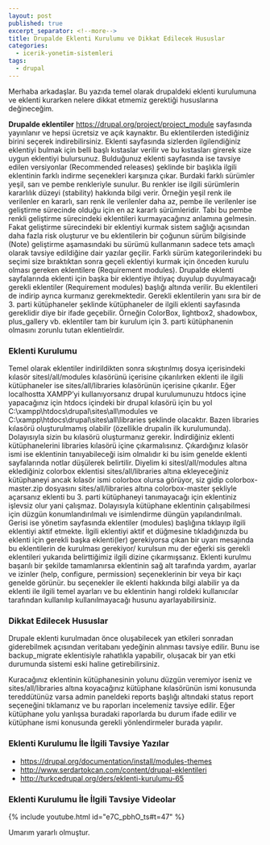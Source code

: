 ```yaml
---
layout: post
published: true
excerpt_separator: <!--more-->
title: Drupalde Eklenti Kurulumu ve Dikkat Edilecek Hususlar
categories:
  - icerik-yonetim-sistemleri
tags:
  - drupal
---
```

Merhaba arkadaşlar. Bu yazıda temel olarak drupaldeki eklenti kurulumuna ve eklenti kurarken nelere dikkat etmemiz gerektiği hususlarına değineceğim.

<!--more-->

**Drupalde eklentiler** https://drupal.org/project/project_module sayfasında yayınlanır ve hepsi ücretsiz ve açık kaynaktır. Bu eklentilerden istediğiniz birini seçerek indirebilirsiniz. Eklenti sayfasında sizlerden ilgilendiğiniz eklentiyi bulmak için belli başlı kıstaslar verilir ve bu kıstasları girerek size uygun eklentiyi bulursunuz. Bulduğunuz eklenti sayfasında ise tavsiye edilen versiyonlar (Recommended releases) şeklinde bir başlıkla ilgili eklentinin farklı indirme seçenekleri karşınıza çıkar. Burdaki farklı sürümler yeşil, sarı ve pembe renkleriyle sunulur. Bu renkler ise ilgili sürümlerin kararlılık düzeyi (stability) hakkında bilgi verir. Örneğin yeşil renk ile verilenler en kararlı, sarı renk ile verilenler daha az, pembe ile verilenler ise geliştirme sürecinde olduğu için en az kararlı sürümleridir. Tabi bu pembe renkli geliştirme sürecindeki eklentileri kurmayacağınız anlamına gelmesin. Fakat geliştirme sürecindeki bir eklentiyi kurmak sistem sağlığı açısından daha fazla risk oluşturur ve bu eklentilerin bir çoğunun sürüm bilgisinde (Note) geliştirme aşamasındaki bu sürümü kullanmanın sadece tets amaçlı olarak tavsiye edildiğine dair yazılar geçilir. Farklı sürüm kategorilerindeki bu seçimi size bıraktıktan sonra geçeli eklentiyi kurmak için önceden kurulu olması gereken eklentilere (Requirement modules). Drupalde eklenti sayfalarında eklenti için başka bir eklentiye ihtiyaç duyulup duyulmayacağı gerekli eklentiler (Requirement modules) başlığı altında verilir. Bu eklentileri de indirip ayrıca kurmanız gerekmektedir. Gerekli eklentilerin yanı sıra bir de 3. parti kütüphaneler şeklinde kütüphaneler de ilgili eklenti sayfasında gereklidir diye bir ifade geçebilir. Örneğin ColorBox,  lightbox2, shadowbox, plus_gallery vb. eklentiler tam bir kurulum için 3. parti kütüphanenin olmasını zorunlu tutan eklentielrdir.

### Eklenti Kurulumu

Temel olarak eklentiler indirildikten sonra sıkıştırılmış dosya içerisindeki kılasör sitesl/all/modules kılasörünü içerisine çıkarılırken eklenti ile ilgili kütüphaneler ise sites/all/libraries kılasörünün içerisine çıkarılır. Eğer localhostta XAMPP’yi kullanıyorsanız drupal kurulumunuzu htdocs içine yapacağınız için htdocs içindeki bir drupal kılasörü için bu yol C:\xampp\htdocs\drupal\sites\all\modules ve C:\xampp\htdocs\drupal\sites\all\libraries şeklinde olacaktır. Bazen libraries kılasörü oluşturulmamış olabilir (özellikle drupalin ilk kurulumunda). Dolayısıyla sizin bu kılasörü oluşturmanız gerekir. İndirdiğiniz eklenti kütüphanelerini libraries kılasörü içine çıkarmalısınız. Çıkardığınız kılasör ismi ise eklentinin tanıyabileceği isim olmalıdır ki bu isim genelde eklenti sayfalarında notlar düşülerek belirtilir. Diyelim ki sitesl/all/modules altına eklediğiniz colorbox eklentisi sites/all/libraries altına ekleyeceğiniz kütüphaneyi ancak kılasör ismi colorbox olursa görüyor, siz gidip colorbox-master.zip dosyasını sites/all/libraries altına colorbox-master şekliyle açarsanız eklenti bu 3. parti kütüphaneyi tanımayacağı için eklentiniz işlevsiz olur yani çalışmaz. Dolayısıyla kütüphane eklentinin çalışabilmesi için düzgün konumlandırılmalı ve isimlendirme düngün yapılandırılmalı. Gerisi ise yönetim sayfasında eklentiler (modules) başlığına tıklayıp ilgili eklentiyi aktif etmekte.  İlgili eklentiyi aktif et düğmesine tıkladığınızda bu eklenti için gerekli başka eklenti(ler) gerekiyorsa çıkan bir uyarı mesajında bu eklentilerin de kurulması gerekiyor/ kurulsun mu der eğerki sis gerekli eklentileri yukarıda belirttiğimiz ilgili dizine çıkarmışsanız. Eklenti kurulmu başarılı bir şekilde tamamlanırsa eklentinin sağ alt tarafında yardım, ayarlar ve izinler (help, configure, permission) seçeneklerinin bir veya bir kaçı genelde görünür. bu seçenekler ile eklenti hakkında bilgi alabilir ya da eklenti ile ilgili temel ayarları ve bu eklentinin hangi roldeki kullanıcılar tarafından kullanılıp kullanılmayacağı husunu ayarlayabilirsiniz.

### Dikkat Edilecek Hususlar

Drupale eklenti kurulmadan önce oluşabilecek yan etkileri sonradan giderebilmek açısından veritabanı yedeğinin alınması tavsiye edilir. Bunu ise backup_migrate eklentisiyle rahatlıkla yapabilir, oluşacak bir  yan etki durumunda sistemi eski haline getirebilirsiniz.

Kuracağınız eklentinin kütüphanesinin yolunu düzgün veremiyor iseniz ve sites/all/libraries altına koyacağınız kütüphane kılasörünün ismi konusunda tereddütünüz varsa admin paneldeki reports başlığı altındaki status report seçeneğini tıklamanız ve bu raporları incelemeniz tavsiye edilir. Eğer kütüphane yolu yanlışsa buradaki raporlarda bu durum ifade edilir ve kütüphane ismi konusunda gerekli yönlendirmeler burada yapılır.

### Eklenti Kurulumu İle İlgili Tavsiye Yazılar

- https://drupal.org/documentation/install/modules-themes
- http://www.serdartokcan.com/content/drupal-eklentileri
- http://turkcedrupal.org/ders/eklenti-kurulumu-65

### Eklenti Kurulumu İle İlgili Tavsiye Videolar

{% include youtube.html id="e7C_pbhO_ts#t=47" %} 

Umarım yararlı olmuştur.

